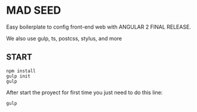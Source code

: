 # MAD SEED

Easy boilerplate to config front-end web with ANGULAR 2 FINAL RELEASE. 

We also use gulp, ts, postcss, stylus, and more

## START


```
npm install
gulp init
gulp
```

After start the proyect for first time you just need to do this line:

```
gulp
```
